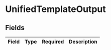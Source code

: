 # UnifiedTemplateOutput


## Fields

| Field       | Type        | Required    | Description |
| ----------- | ----------- | ----------- | ----------- |